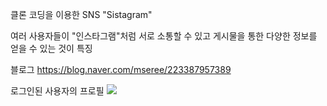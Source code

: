 클론 코딩을 이용한 SNS "Sistagram"

여러 사용자들이 "인스타그램"처럼 서로 소통할 수 있고 
게시물을 통한 다양한 정보를 얻을 수 있는 것이 특징



블로그
https://blog.naver.com/mseree/223387957389


로그인된 사용자의 프로필
<img src="https://github.com/user-attachments/assets/a93a3dbb-8289-4903-a4bb-8554d3e3bee8" />
